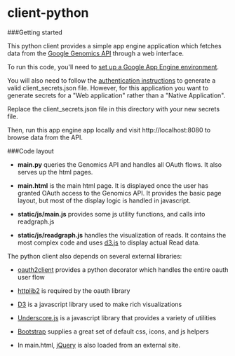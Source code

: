 client-python
==============

###Getting started

This python client provides a simple app engine application which fetches data from the
<a href="https://developers.google.com/genomics">Google Genomics API</a> through a web interface.

To run this code, you'll need to
<a href="https://developers.google.com/appengine/docs/python/gettingstartedpython27/introduction">set up a
Google App Engine environment</a>.

You will also need to follow the <a href="https://developers.google.com/genomics#authenticate">authentication instructions</a>
to generate a valid client_secrets.json file. However, for this application you want to generate secrets
for a "Web application" rather than a "Native Application".

Replace the client_secrets.json file in this directory with your new secrets file.

Then, run this app engine app locally and visit http://localhost:8080 to browse data from the API.


###Code layout

* **main.py** queries the Genomics API and handles all OAuth flows. It also serves up the html pages.

* **main.html** is the main html page. It is displayed once the user has granted OAuth access to the Genomics API.
  It provides the basic page layout, but most of the display logic is handled in javascript.

* **static/js/main.js** provides some js utility functions, and calls into readgraph.js

* **static/js/readgraph.js** handles the visualization of reads. It contains the most complex code and uses <a href="d3js.org">d3.js</a> to display actual Read data.


The python client also depends on several external libraries:

* <a href="https://code.google.com/p/google-api-python-client/wiki/OAuth2Client">oauth2client</a> provides a python decorator which handles the entire oauth user flow

* <a href="https://github.com/jcgregorio/httplib2">httplib2</a> is required by the oauth library

* <a href="http://d3js.org">D3</a> is a javascript library used to make rich visualizations

* <a href="http://underscorejs.org">Underscore.js</a> is a javascript library that provides a variety of utilities

* <a href="http://getbootstrap.com">Bootstrap</a> supplies a great set of default css, icons, and js helpers

* In main.html, <a href="http://jquery.com/">jQuery</a> is also loaded from an external site.
